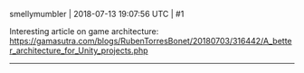 smellymumbler | 2018-07-13 19:07:56 UTC | #1

Interesting article on game architecture: https://gamasutra.com/blogs/RubenTorresBonet/20180703/316442/A_better_architecture_for_Unity_projects.php

-------------------------

